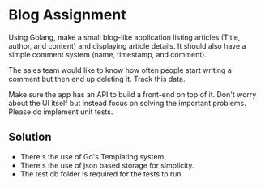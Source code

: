 # Blog Assignment

Using Golang, make a small blog-like application listing articles (Title, author, and content) and displaying article details. It should also have a simple comment system (name, timestamp, and comment).

The sales team would like to know how often people start writing a comment but then end up deleting it. Track this data.

Make sure the app has an API to build a front-end on top of it. Don't worry about the UI itself but instead focus on solving the important problems. Please do implement unit tests.

## Solution

- There's the use of Go's Templating system.
- There's the use of json based storage for simplicity.
- The test db folder is required for the tests to run.
